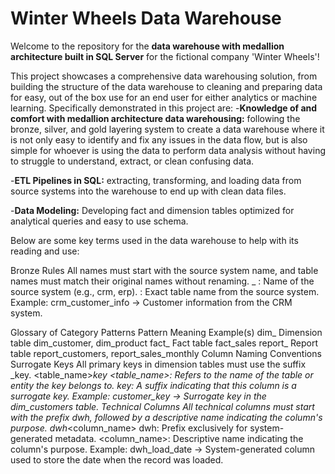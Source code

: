 # Winter Wheels Data Warehouse

Welcome to the repository for the **data warehouse with medallion architecture built in SQL Server** for the fictional company 'Winter Wheels'!  


This project showcases a comprehensive data warehousing solution, from building the structure of the data warehouse to cleaning and preparing 
data for easy, out of the box use for an end user for either analytics or machine learning.
Specifically demonstrated in this project are:
-**Knowledge of and comfort with medallion architecture data warehousing:** following the bronze, silver, and gold layering system to create a data warehouse
where it is not only easy to identify and fix any issues in the data flow, but is also simple for whoever is using the data to perform data analysis without 
having to struggle to understand, extract, or clean confusing data.

-**ETL Pipelines in SQL:** extracting, transforming, and loading data from source systems into the warehouse to end up with clean data files.

-**Data Modeling:** Developing fact and dimension tables optimized for analytical queries and easy to use schema.




Below are some key terms used in the data warehouse to help with its reading and use:




Bronze Rules
All names must start with the source system name, and table names must match their original names without renaming.
<sourcesystem>_<entity>
<sourcesystem>: Name of the source system (e.g., crm, erp).
<entity>: Exact table name from the source system.
Example: crm_customer_info → Customer information from the CRM system.

Glossary of Category Patterns
Pattern	Meaning	Example(s)
dim_	Dimension table	dim_customer, dim_product
fact_	Fact table	fact_sales
report_	Report table	report_customers, report_sales_monthly
Column Naming Conventions
Surrogate Keys
All primary keys in dimension tables must use the suffix _key.
<table_name>_key
<table_name>: Refers to the name of the table or entity the key belongs to.
_key: A suffix indicating that this column is a surrogate key.
Example: customer_key → Surrogate key in the dim_customers table.
Technical Columns
All technical columns must start with the prefix dwh_, followed by a descriptive name indicating the column's purpose.
dwh_<column_name>
dwh: Prefix exclusively for system-generated metadata.
<column_name>: Descriptive name indicating the column's purpose.
Example: dwh_load_date → System-generated column used to store the date when the record was loaded.
